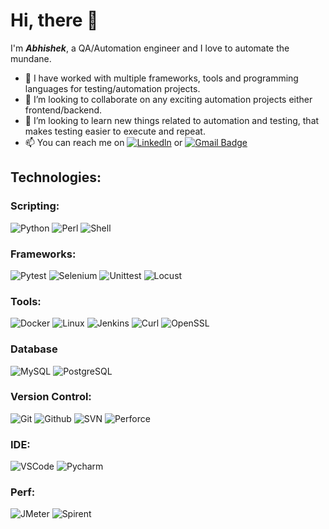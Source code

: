 # Hi, there 👋

I'm *<b>Abhishek</b>*, a QA/Automation engineer and I love to automate the mundane.

- 👷 I have worked with multiple frameworks, tools and programming languages for testing/automation projects.
- 👯 I’m looking to collaborate on any exciting automation projects either frontend/backend.
- 🌱 I’m looking to learn new things related to automation and testing, that makes testing easier to execute and repeat.
- 📫 You can reach me on [![Linkedln](https://img.shields.io/badge/LinkedIn-0077B5?style=flat-square&logo=linkedin&logoColor=white)](https://www.linkedin.com/in/abhishek-sharma-9289a965/) or [![Gmail Badge](https://img.shields.io/badge/-Gmail-c14438?style=flat-square&logo=Gmail&logoColor=white&link=mailto:allsubads@gmail.com)](mailto:allsubads@gmail.com)

## Technologies:

### Scripting: 
![Python](https://img.shields.io/badge/-Python-000?&logo=Python)
![Perl](https://img.shields.io/badge/-Perl-000?logo=perl)
![Shell](https://img.shields.io/badge/-Shell-000?logo=gnubash)

### Frameworks:
![Pytest](https://img.shields.io/badge/-Pytest-000?logo=pytest)
![Selenium](https://img.shields.io/badge/-Selenium-000?logo=selenium)
![Unittest](https://img.shields.io/badge/-Unittest-000)
![Locust](https://img.shields.io/badge/-Locust-000)

### Tools:
![Docker](https://img.shields.io/badge/-Docker-000?&logo=Docker)
![Linux](https://img.shields.io/badge/-Linux-000?&logo=Linux)
![Jenkins](https://img.shields.io/badge/-Jenkins-000?logo=jenkins)
![Curl](https://img.shields.io/badge/-Curl-000?logo=curl)
![OpenSSL](https://img.shields.io/badge/-OpenSSL-000?logo=openssl)

### Database
![MySQL](https://img.shields.io/badge/-MySQL-000?logo=mysql)
![PostgreSQL](https://img.shields.io/badge/-PostgreSQL-000?logo=postgresql)

### Version Control:
![Git](https://img.shields.io/badge/Git-000?&logo=Git)
![Github](https://img.shields.io/badge/Github-000?&logo=github)
![SVN](https://img.shields.io/badge/-SVN-000?logo=subversion)
![Perforce](https://img.shields.io/badge/-Perforce-000?logo=perforce)

### IDE:
![VSCode](https://img.shields.io/badge/VSCode-000?&logo=visualstudiocode)
![Pycharm](https://img.shields.io/badge/-Pycharm-000?logo=pycharm)

### Perf:
![JMeter](https://img.shields.io/badge/-JMeter-000?logo=apachejmeter)
![Spirent](https://img.shields.io/badge/-Spirent-000)
